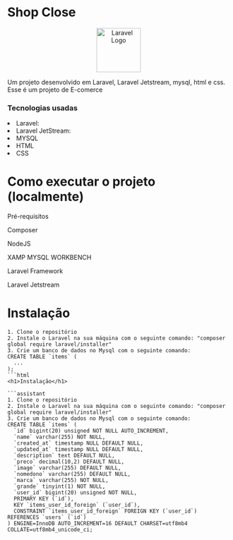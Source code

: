 <h1>Shop Close</h1>
<p align="center"><a href="https://laravel.com" target="_blank"><img src="https://raw.githubusercontent.com/laravel/art/master/logo-lockup/5%20SVG/2%20CMYK/1%20Full%20Color/laravel-logolockup-cmyk-red.svg" width="100" alt="Laravel Logo"></a></p>
<p>Um projeto desenvolvido em Laravel, Laravel Jetstream, mysql, html e css. Esse é um projeto de  E-comerce</p>

<h3>Tecnologias usadas</h3>
<li>Laravel:</li>
<li>Laravel JetStream:</li>
<li>MYSQL</li>
<li>HTML</li>
<li>CSS</li>

<h1>Como executar o projeto (localmente)</h1>

<p>Pré-requisitos</p>
<p>Composer</p>
<p>NodeJS</p>
<p>XAMP MYSQL WORKBENCH</p>
<p>Laravel Framework</p>
<p>Laravel Jetstream</p>

<h1>Instalação</h1>

```assistant
1. Clone o repositório
2. Instale o Laravel na sua máquina com o seguinte comando: "composer global require laravel/installer"
3. Crie um banco de dados no Mysql com o seguinte comando:
CREATE TABLE `items` (
  ...
);
```html
<h1>Instalação</h1>

```assistant
1. Clone o repositório
2. Instale o Laravel na sua máquina com o seguinte comando: "composer global require laravel/installer"
3. Crie um banco de dados no Mysql com o seguinte comando:
CREATE TABLE `items` (
  `id` bigint(20) unsigned NOT NULL AUTO_INCREMENT,
  `name` varchar(255) NOT NULL,
  `created_at` timestamp NULL DEFAULT NULL,
  `updated_at` timestamp NULL DEFAULT NULL,
  `description` text DEFAULT NULL,
  `preco` decimal(10,2) DEFAULT NULL,
  `image` varchar(255) DEFAULT NULL,
  `nomedono` varchar(255) DEFAULT NULL,
  `marca` varchar(255) NOT NULL,
  `grande` tinyint(1) NOT NULL,
  `user_id` bigint(20) unsigned NOT NULL,
  PRIMARY KEY (`id`),
  KEY `items_user_id_foreign` (`user_id`),
  CONSTRAINT `items_user_id_foreign` FOREIGN KEY (`user_id`) REFERENCES `users` (`id`)
) ENGINE=InnoDB AUTO_INCREMENT=16 DEFAULT CHARSET=utf8mb4 COLLATE=utf8mb4_unicode_ci;



 
